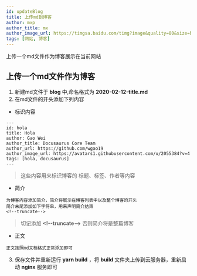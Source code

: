 ```yaml
---
id: updateBlog
title: 上传md到博客
author: mxp
author_title: mx
author_image_url: https://timgsa.baidu.com/timg?image&quality=80&size=b9999_10000&sec=1589139079898&di=202490483abce6d31ef0296af4238822&imgtype=0&src=http%3A%2F%2Fcdn.aixifan.com%2Fdotnet%2Fartemis%2Fu%2Fcms%2Fwww%2F201503%2F2419251473w3.jpg
tags: [网站, 博客]
---
```


上传一个md文件作为博客展示在当前网站

<!--truncate-->

## 上传一个md文件作为博客

1. 新建md文件于 **blog** 中,命名格式为 **2020-02-12-title.md**
2. 在md文件的开头添加下列内容
* 标识内容
```
---
id: hola
title: Hola
author: Gao Wei
author_title: Docusaurus Core Team
author_url: https://github.com/wgao19
author_image_url: https://avatars1.githubusercontent.com/u/2055384?v=4
tags: [hola, docusaurus]
---
```
> 这些内容用来标识博客的 标题、标签、作者等内容

* 简介
```
为博客内容添加简介，简介将展示在博客列表中以及整个博客的开头
简介末尾添加如下字符串，用来声明简介结束
<!--truncate-->
```
> 切记添加 **<\!--truncate--\>** 否则简介将是整篇博客

* 正文
```
正文按照md文档格式正常添加即可
```

3. 保存文件并重新运行 **yarn build** ，将 **build** 文件夹上传到云服务器，重新启动 **nginx** 服务即可
